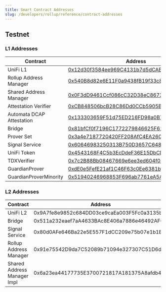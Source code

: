 ```yaml
---
title: Smart Contract Addresses
slug: /developers/rollup/reference/contract-addresses
---
```


## Testnet

### L1 Addresses

| Contract                  | Address                                                                                                                       |
|---------------------------|-------------------------------------------------------------------------------------------------------------------------------|
| UniFi L1                  | [0x12d30f3584ee969C4131b7d5dCAEe763A378AfD9](https://holesky.etherscan.io/address/0x12d30f3584ee969C4131b7d5dCAEe763A378AfD9) |
| Rollup Address Manager    | [0x540B8d82e6E11F0a9438fB19f33c85b2B53B49d8](https://holesky.etherscan.io/address/0x540B8d82e6E11F0a9438fB19f33c85b2B53B49d8) |
| Shared Address Manager    | [0x0F3dD9461Ccf086cC32D38eC8673e541Fc86279d](https://holesky.etherscan.io/address/0x0F3dD9461Ccf086cC32D38eC8673e541Fc86279d) |
| Attestation Verifier      | [0xCB848506bcB28C86Dd0CCb5905BaBD80CC0277E4](https://holesky.etherscan.io/address/0xCB848506bcB28C86Dd0CCb5905BaBD80CC0277E4) |
| Automata DCAP Attestation | [0x133303659F51d75ED216FD98a0B70CbCD75339b2](https://holesky.etherscan.io/address/0x133303659F51d75ED216FD98a0B70CbCD75339b2) |
| Bridge                    | [0x81bfCf0f7196C1772279846625F619f691755120](https://holesky.etherscan.io/address/0x81bfCf0f7196C1772279846625F619f691755120) |
| Prover Set                | [0x3a4e7187720420FF208AfC4EA2602d3DE2C80E1d](https://holesky.etherscan.io/address/0x3a4e7187720420FF208AfC4EA2602d3DE2C80E1d) |
| Signal Service            | [0x60646983250313B750D3657C648823d665305299](https://holesky.etherscan.io/address/0x60646983250313B750D3657C648823d665305299) |
| UniFi Token               | [0x4543168F4C5b3EcDdeF36E15DbCD6914e3f585BD](https://holesky.etherscan.io/address/0x4543168F4C5b3EcDdeF36E15DbCD6914e3f585BD) |
| TDXVerifier               | [0x7c2B88Bb08467669e6ee3ed604f07aB0D5E78F1a](https://holesky.etherscan.io/address/0x7c2B88Bb08467669e6ee3ed604f07aB0D5E78F1a) |
| GuardianProver            | [0xdE0e5FefE21af1C46F63c0Ee6381b512B95085F7](https://holesky.etherscan.io/address/0xdE0e5FefE21af1C46F63c0Ee6381b512B95085F7) |
| GuardianProverMinority    | [0x51940246968853F696ab7761eA5Af86c542C0894](https://holesky.etherscan.io/address/0x51940246968853F696ab7761eA5Af86c542C0894) |

### L2 Addresses

| Contract                    | Address                                    |
|-----------------------------|--------------------------------------------|
| UniFi L2                    | 0x9A7fe8e9852c684DD03ce9caEa003F5Fc0a3135b |
| Bridge                      | 0x511a232eaef7aA4633BAc8E406a7886e46492AFC |
| Signal Service              | 0x80d0AFe646Ba22e5E557F1dCC209e75b07e1b1BA |
| Rollup Address Manager      | 0x91e75542D9da7C52089b71094e327307C51D6deD |
| Shared Address Manager Impl | 0x6a23ea44177735E3700721817A181375A8afdb47 |
